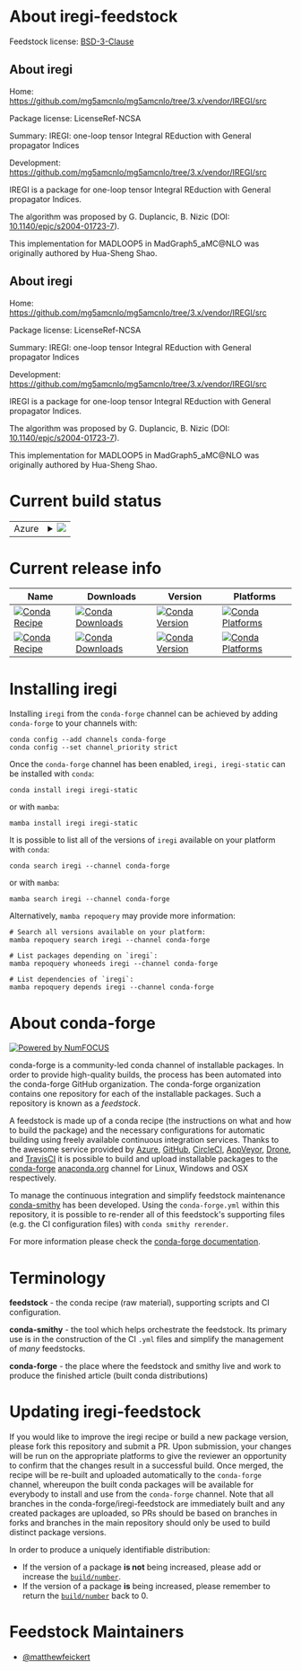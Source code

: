 About iregi-feedstock
=====================

Feedstock license: [BSD-3-Clause](https://github.com/conda-forge/iregi-feedstock/blob/main/LICENSE.txt)


About iregi
-----------

Home: https://github.com/mg5amcnlo/mg5amcnlo/tree/3.x/vendor/IREGI/src

Package license: LicenseRef-NCSA

Summary: IREGI: one-loop tensor Integral REduction with General propagator Indices

Development: https://github.com/mg5amcnlo/mg5amcnlo/tree/3.x/vendor/IREGI/src

IREGI is a package for one-loop tensor Integral REduction with General
propagator Indices.

The algorithm was proposed by G. Duplancic, B. Nizic
(DOI: [10.1140/epjc/s2004-01723-7](https://doi.org/10.1140/epjc/s2004-01723-7)).

This implementation for MADLOOP5 in MadGraph5_aMC@NLO was originally
authored by Hua-Sheng Shao.

About iregi
-----------

Home: https://github.com/mg5amcnlo/mg5amcnlo/tree/3.x/vendor/IREGI/src

Package license: LicenseRef-NCSA

Summary: IREGI: one-loop tensor Integral REduction with General propagator Indices

Development: https://github.com/mg5amcnlo/mg5amcnlo/tree/3.x/vendor/IREGI/src

IREGI is a package for one-loop tensor Integral REduction with General
propagator Indices.

The algorithm was proposed by G. Duplancic, B. Nizic
(DOI: [10.1140/epjc/s2004-01723-7](https://doi.org/10.1140/epjc/s2004-01723-7)).

This implementation for MADLOOP5 in MadGraph5_aMC@NLO was originally
authored by Hua-Sheng Shao.


Current build status
====================


<table>
    
  <tr>
    <td>Azure</td>
    <td>
      <details>
        <summary>
          <a href="https://dev.azure.com/conda-forge/feedstock-builds/_build/latest?definitionId=24798&branchName=main">
            <img src="https://dev.azure.com/conda-forge/feedstock-builds/_apis/build/status/iregi-feedstock?branchName=main">
          </a>
        </summary>
        <table>
          <thead><tr><th>Variant</th><th>Status</th></tr></thead>
          <tbody><tr>
              <td>linux_64</td>
              <td>
                <a href="https://dev.azure.com/conda-forge/feedstock-builds/_build/latest?definitionId=24798&branchName=main">
                  <img src="https://dev.azure.com/conda-forge/feedstock-builds/_apis/build/status/iregi-feedstock?branchName=main&jobName=linux&configuration=linux%20linux_64_" alt="variant">
                </a>
              </td>
            </tr><tr>
              <td>linux_aarch64</td>
              <td>
                <a href="https://dev.azure.com/conda-forge/feedstock-builds/_build/latest?definitionId=24798&branchName=main">
                  <img src="https://dev.azure.com/conda-forge/feedstock-builds/_apis/build/status/iregi-feedstock?branchName=main&jobName=linux&configuration=linux%20linux_aarch64_" alt="variant">
                </a>
              </td>
            </tr><tr>
              <td>linux_ppc64le</td>
              <td>
                <a href="https://dev.azure.com/conda-forge/feedstock-builds/_build/latest?definitionId=24798&branchName=main">
                  <img src="https://dev.azure.com/conda-forge/feedstock-builds/_apis/build/status/iregi-feedstock?branchName=main&jobName=linux&configuration=linux%20linux_ppc64le_" alt="variant">
                </a>
              </td>
            </tr><tr>
              <td>osx_64</td>
              <td>
                <a href="https://dev.azure.com/conda-forge/feedstock-builds/_build/latest?definitionId=24798&branchName=main">
                  <img src="https://dev.azure.com/conda-forge/feedstock-builds/_apis/build/status/iregi-feedstock?branchName=main&jobName=osx&configuration=osx%20osx_64_" alt="variant">
                </a>
              </td>
            </tr><tr>
              <td>osx_arm64</td>
              <td>
                <a href="https://dev.azure.com/conda-forge/feedstock-builds/_build/latest?definitionId=24798&branchName=main">
                  <img src="https://dev.azure.com/conda-forge/feedstock-builds/_apis/build/status/iregi-feedstock?branchName=main&jobName=osx&configuration=osx%20osx_arm64_" alt="variant">
                </a>
              </td>
            </tr><tr>
              <td>win_64</td>
              <td>
                <a href="https://dev.azure.com/conda-forge/feedstock-builds/_build/latest?definitionId=24798&branchName=main">
                  <img src="https://dev.azure.com/conda-forge/feedstock-builds/_apis/build/status/iregi-feedstock?branchName=main&jobName=win&configuration=win%20win_64_" alt="variant">
                </a>
              </td>
            </tr>
          </tbody>
        </table>
      </details>
    </td>
  </tr>
</table>

Current release info
====================

| Name | Downloads | Version | Platforms |
| --- | --- | --- | --- |
| [![Conda Recipe](https://img.shields.io/badge/recipe-iregi-green.svg)](https://anaconda.org/conda-forge/iregi) | [![Conda Downloads](https://img.shields.io/conda/dn/conda-forge/iregi.svg)](https://anaconda.org/conda-forge/iregi) | [![Conda Version](https://img.shields.io/conda/vn/conda-forge/iregi.svg)](https://anaconda.org/conda-forge/iregi) | [![Conda Platforms](https://img.shields.io/conda/pn/conda-forge/iregi.svg)](https://anaconda.org/conda-forge/iregi) |
| [![Conda Recipe](https://img.shields.io/badge/recipe-iregi--static-green.svg)](https://anaconda.org/conda-forge/iregi-static) | [![Conda Downloads](https://img.shields.io/conda/dn/conda-forge/iregi-static.svg)](https://anaconda.org/conda-forge/iregi-static) | [![Conda Version](https://img.shields.io/conda/vn/conda-forge/iregi-static.svg)](https://anaconda.org/conda-forge/iregi-static) | [![Conda Platforms](https://img.shields.io/conda/pn/conda-forge/iregi-static.svg)](https://anaconda.org/conda-forge/iregi-static) |

Installing iregi
================

Installing `iregi` from the `conda-forge` channel can be achieved by adding `conda-forge` to your channels with:

```
conda config --add channels conda-forge
conda config --set channel_priority strict
```

Once the `conda-forge` channel has been enabled, `iregi, iregi-static` can be installed with `conda`:

```
conda install iregi iregi-static
```

or with `mamba`:

```
mamba install iregi iregi-static
```

It is possible to list all of the versions of `iregi` available on your platform with `conda`:

```
conda search iregi --channel conda-forge
```

or with `mamba`:

```
mamba search iregi --channel conda-forge
```

Alternatively, `mamba repoquery` may provide more information:

```
# Search all versions available on your platform:
mamba repoquery search iregi --channel conda-forge

# List packages depending on `iregi`:
mamba repoquery whoneeds iregi --channel conda-forge

# List dependencies of `iregi`:
mamba repoquery depends iregi --channel conda-forge
```


About conda-forge
=================

[![Powered by
NumFOCUS](https://img.shields.io/badge/powered%20by-NumFOCUS-orange.svg?style=flat&colorA=E1523D&colorB=007D8A)](https://numfocus.org)

conda-forge is a community-led conda channel of installable packages.
In order to provide high-quality builds, the process has been automated into the
conda-forge GitHub organization. The conda-forge organization contains one repository
for each of the installable packages. Such a repository is known as a *feedstock*.

A feedstock is made up of a conda recipe (the instructions on what and how to build
the package) and the necessary configurations for automatic building using freely
available continuous integration services. Thanks to the awesome service provided by
[Azure](https://azure.microsoft.com/en-us/services/devops/), [GitHub](https://github.com/),
[CircleCI](https://circleci.com/), [AppVeyor](https://www.appveyor.com/),
[Drone](https://cloud.drone.io/welcome), and [TravisCI](https://travis-ci.com/)
it is possible to build and upload installable packages to the
[conda-forge](https://anaconda.org/conda-forge) [anaconda.org](https://anaconda.org/)
channel for Linux, Windows and OSX respectively.

To manage the continuous integration and simplify feedstock maintenance
[conda-smithy](https://github.com/conda-forge/conda-smithy) has been developed.
Using the ``conda-forge.yml`` within this repository, it is possible to re-render all of
this feedstock's supporting files (e.g. the CI configuration files) with ``conda smithy rerender``.

For more information please check the [conda-forge documentation](https://conda-forge.org/docs/).

Terminology
===========

**feedstock** - the conda recipe (raw material), supporting scripts and CI configuration.

**conda-smithy** - the tool which helps orchestrate the feedstock.
                   Its primary use is in the construction of the CI ``.yml`` files
                   and simplify the management of *many* feedstocks.

**conda-forge** - the place where the feedstock and smithy live and work to
                  produce the finished article (built conda distributions)


Updating iregi-feedstock
========================

If you would like to improve the iregi recipe or build a new
package version, please fork this repository and submit a PR. Upon submission,
your changes will be run on the appropriate platforms to give the reviewer an
opportunity to confirm that the changes result in a successful build. Once
merged, the recipe will be re-built and uploaded automatically to the
`conda-forge` channel, whereupon the built conda packages will be available for
everybody to install and use from the `conda-forge` channel.
Note that all branches in the conda-forge/iregi-feedstock are
immediately built and any created packages are uploaded, so PRs should be based
on branches in forks and branches in the main repository should only be used to
build distinct package versions.

In order to produce a uniquely identifiable distribution:
 * If the version of a package **is not** being increased, please add or increase
   the [``build/number``](https://docs.conda.io/projects/conda-build/en/latest/resources/define-metadata.html#build-number-and-string).
 * If the version of a package **is** being increased, please remember to return
   the [``build/number``](https://docs.conda.io/projects/conda-build/en/latest/resources/define-metadata.html#build-number-and-string)
   back to 0.

Feedstock Maintainers
=====================

* [@matthewfeickert](https://github.com/matthewfeickert/)

